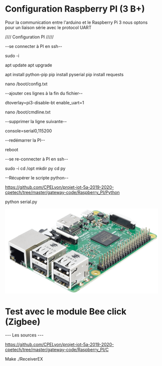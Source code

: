 # Configuration Raspberry PI (3 B+)

Pour la communication entre l'arduino et le Raspberry Pi 3 nous optons pour un liaison série avec le protocol UART


//// Configuration PI /////

--se connecter à PI en ssh--

sudo -i

apt update
apt upgrade

apt install python-pip
pip install pyserial
pip install requests

nano /boot/config.txt

--ajouter ces lignes à la fin du fichier--

dtoverlay=pi3-disable-bt
enable_uart=1

nano /boot/cmdline.txt

--supprimer la ligne suivante--

console=serial0,115200

--redémarrer la PI--

reboot

--se re-connecter à PI en ssh--

sudo -i
cd /opt
mkdir py
cd py

--Récupérer le scripte python--

https://github.com/CPELyon/projet-iot-5a-2019-2020-cpetech/tree/master/gateway-code/Raspberry_PI/Python

python serial.py


![alt Pi_3](../images/PI_3.png)

# Test avec le module Bee click (Zigbee)

--- Les sources ---

https://github.com/CPELyon/projet-iot-5a-2019-2020-cpetech/tree/master/gateway-code/Raspberry_PI/C

Make
./ReceiverEX


